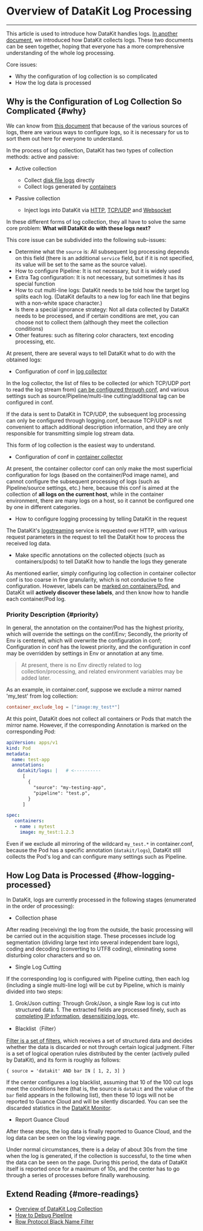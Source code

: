 # Overview of DataKit Log Processing
---

This article is used to introduce how DataKit handles logs. [In another document](datakit-logging.md), we introduced how DataKit collects logs. These two documents can be seen together, hoping that everyone has a more comprehensive understanding of the whole log processing.

Core issues:

- Why the configuration of log collection is so complicated
- How the log data is processed

## Why is the Configuration of Log Collection So Complicated {#why}

We can know from [this document](datakit-logging.md) that because of the various sources of logs, there are various ways to configure logs, so it is necessary for us to sort them out here for everyone to understand.

In the process of log collection, DataKit has two types of collection methods: active and passive:

- Active collection
    - Collect [disk file logs](logging.md) directly
    - Collect logs generated by [containers](container.md)

- Passive collection
    - Inject logs into DataKit via [HTTP](logstreaming.md), [TCP/UDP](logging.md#socket) and [Websocket](logfwd.md)

In these different forms of log collection, they all have to solve the same core problem: **What will DataKit do with these logs next?**

This core issue can be subdivided into the following sub-issues:

- Determine what the `source` is: All subsequent log processing depends on this field (there is an additional `service` field, but if it is not specified, its value will be set to the same as the source value).
- How to configure Pipeline: It is not necessary, but it is widely used
- Extra Tag configuration: It is not necessary, but sometimes it has its special function
- How to cut multi-line logs: DataKit needs to be told how the target log splits each log. (DataKit defaults to a new log for each line that begins with a non-white space character.)
- Is there a special ignorance strategy: Not all data collected by DataKit needs to be processed, and if certain conditions are met, you can choose not to collect them (although they meet the collection conditions)
- Other features: such as filtering color characters, text encoding processing, etc.

At present, there are several ways to tell DataKit what to do with the obtained logs:

- Configuration of conf in [log collector](logging.md)

In the log collector, the list of files to be collected (or which TCP/UDP port to read the log stream from) [can be configured through conf](logging.md#config), and various settings such as source/Pipeline/multi-line cutting/additional tag can be configured in conf.

If the data is sent to DataKit in TCP/UDP, the subsequent log processing can only be configured through logging.conf, because TCP/UDP is not convenient to attach additional description information, and they are only responsible for transmitting simple log stream data.

This form of log collection is the easiest way to understand.

- Configuration of conf in [container collector](container.md)

At present, the container collector conf can only make the most superficial configuration for logs (based on the container/Pod image name), and cannot configure the subsequent processing of logs (such as Pipeline/source settings, etc.) here, because this conf is aimed at the collection of **all logs on the current host**, while in the container environment, there are many logs on a host, so it cannot be configured one by one in different categories.

- How to configure logging processing by telling DataKit in the request

The DataKit's [logstreaming](logstreaming.md) service is requested over HTTP, with various request parameters in the request to tell the DataKit how to process the received log data.

- Make specific annotations on the collected objects (such as containers/pods) to tell DataKit how to handle the logs they generate

As mentioned earlier, simply configuring log collection in container collector conf is too coarse in fine granularity, which is not conducive to fine configuration. However, labels can be [marked on containers/Pod](container-log.md#logging-with-annotation-or-label), and DataKit will **actively discover these labels**, and then know how to handle each container/Pod log.

### Priority Description {#priority}

In general, the annotation on the container/Pod has the highest priority, which will override the settings on the conf/Env; Secondly, the priority of Env is centered, which will overwrite the configuration in conf; Configuration in conf has the lowest priority, and the configuration in conf may be overridden by settings in Env or annotation at any time.

> At present, there is no Env directly related to log collection/processing, and related environment variables may be added later.

As an example, in container.conf, suppose we exclude a mirror named 'my_test' from log collection:

```toml
container_exclude_log = ["image:my_test*"]
```

At this point, DataKit does not collect all containers or Pods that match the mirror name. However, if the corresponding Annotation is marked on the corresponding Pod:

```yaml
apiVersion: apps/v1
kind: Pod
metadata:
  name: test-app
  annotations:
    datakit/logs: |   # <----------
      [
        {
          "source": "my-testing-app",
          "pipeline": "test.p",
        }
      ]

spec:
   containers:
   - name : mytest
     image: my_test:1.2.3
```

Even if we exclude all mirroring of the wildcard `my_test.*` in container.conf, because the Pod has a specific annotation (`datakit/logs`), DataKit still collects the Pod's log and can configure many settings such as Pipeline.

## How Log Data is Processed {#how-logging-processed}

In DataKit, logs are currently processed in the following stages (enumerated in the order of processing):

- Collection phase

After reading (receiving) the log from the outside, the basic processing will be carried out in the acquisition stage. These processes include log segmentation (dividing large text into several independent bare logs), coding and decoding (converting to UTF8 coding), eliminating some disturbing color characters and so on.

- Single Log Cutting 

If the corresponding log is configured with Pipeline cutting, then each log (including a single multi-line log) will be cut by Pipeline, which is mainly divided into two steps:

  1. Grok/Json cutting: Through Grok/Json, a single Raw log is cut into structured data. 
	1. The extracted fields are processed finely, such as [completing IP information](../developers/pipeline/pipeline-built-in-function/#fn-geoip), [desensitizing logs](../developers/pipeline/pipeline-built-in-function/#fn-cover), etc.

- Blacklist（Filter）

[Filter is a set of filters](datakit-filter.md), which receives a set of structured data and decides whether the data is discarded or not through certain logical judgment. Filter is a set of logical operation rules distributed by the center (actively pulled by DataKit), and its form is roughly as follows:

```
{ source = 'datakit' AND bar IN [ 1, 2, 3] }
```

If the center configures a log blacklist, assuming that 10 of the 100 cut logs meet the conditions here (that is, the source is `datakit` and the value of the `bar` field appears in the following list), then these 10 logs will not be reported to Guance Cloud and will be silently discarded. You can see the discarded statistics in the [DataKit Monitor](datakit-monitor.md).

- Report Guance Cloud

After these steps, the log data is finally reported to Guance Cloud, and the log data can be seen on the log viewing page.

Under normal circumstances, there is a delay of about 30s from the time when the log is generated, if the collection is successful, to the time when the data can be seen on the page. During this period, the data of DataKit itself is reported once for a maximum of 10s, and the center has to go through a series of processes before finally warehousing.

## Extend Reading {#more-readings}

- [Overview of DataKit Log Collection](datakit-logging.md)
- [How to Debug Pipeline](../developers/pipeline/pipeline-quick-start/#debug)
- [Row Protocol Black Name Filter](datakit-filter.md)

